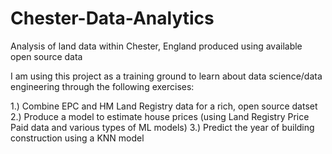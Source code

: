 # Chester-Data-Analytics
Analysis of land data within Chester, England produced using available open source data

I am using this project as a training ground to learn about data science/data engineering through the following exercises:

1.) Combine EPC and HM Land Registry data for a rich, open source datset
2.) Produce a model to estimate house prices (using Land Registry Price Paid data and various types of ML models)
3.) Predict the year of building construction using a KNN model
